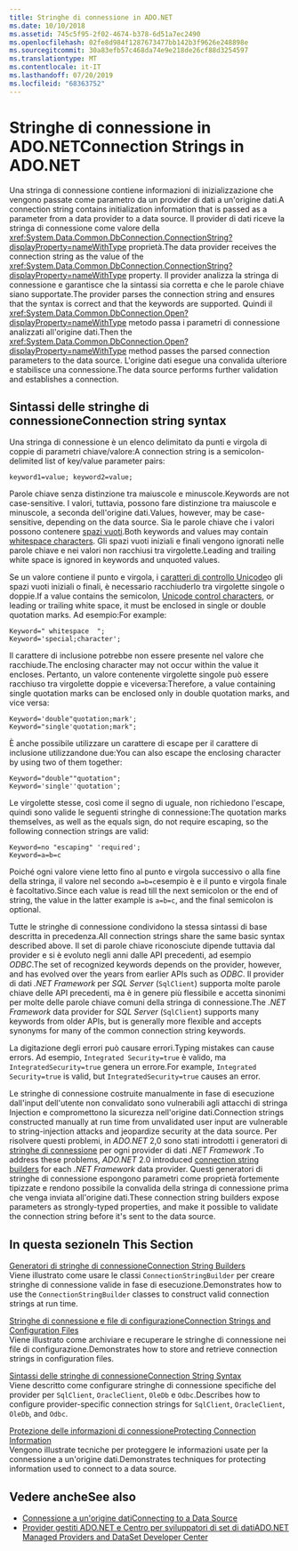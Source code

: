```yaml
---
title: Stringhe di connessione in ADO.NET
ms.date: 10/10/2018
ms.assetid: 745c5f95-2f02-4674-b378-6d51a7ec2490
ms.openlocfilehash: 02fe8d984f1287673477bb142b3f9626e248898e
ms.sourcegitcommit: 30a83efb57c468da74e9e218de26cf88d3254597
ms.translationtype: MT
ms.contentlocale: it-IT
ms.lasthandoff: 07/20/2019
ms.locfileid: "68363752"
---
```

# <a name="connection-strings-in-adonet"></a><span data-ttu-id="34b13-102">Stringhe di connessione in ADO.NET</span><span class="sxs-lookup"><span data-stu-id="34b13-102">Connection Strings in ADO.NET</span></span>

<span data-ttu-id="34b13-103">Una stringa di connessione contiene informazioni di inizializzazione che vengono passate come parametro da un provider di dati a un'origine dati.</span><span class="sxs-lookup"><span data-stu-id="34b13-103">A connection string contains initialization information that is passed as a parameter from a data provider to a data source.</span></span> <span data-ttu-id="34b13-104">Il provider di dati riceve la stringa di connessione come valore della <xref:System.Data.Common.DbConnection.ConnectionString?displayProperty=nameWithType> proprietà.</span><span class="sxs-lookup"><span data-stu-id="34b13-104">The data provider receives the connection string as the value of the <xref:System.Data.Common.DbConnection.ConnectionString?displayProperty=nameWithType> property.</span></span> <span data-ttu-id="34b13-105">Il provider analizza la stringa di connessione e garantisce che la sintassi sia corretta e che le parole chiave siano supportate.</span><span class="sxs-lookup"><span data-stu-id="34b13-105">The provider parses the connection string and ensures that the syntax is correct and that the keywords are supported.</span></span> <span data-ttu-id="34b13-106">Quindi il <xref:System.Data.Common.DbConnection.Open?displayProperty=nameWithType> metodo passa i parametri di connessione analizzati all'origine dati.</span><span class="sxs-lookup"><span data-stu-id="34b13-106">Then the <xref:System.Data.Common.DbConnection.Open?displayProperty=nameWithType> method passes the parsed connection parameters to the data source.</span></span> <span data-ttu-id="34b13-107">L'origine dati esegue una convalida ulteriore e stabilisce una connessione.</span><span class="sxs-lookup"><span data-stu-id="34b13-107">The data source performs further validation and establishes a connection.</span></span>

## <a name="connection-string-syntax"></a><span data-ttu-id="34b13-108">Sintassi delle stringhe di connessione</span><span class="sxs-lookup"><span data-stu-id="34b13-108">Connection string syntax</span></span>

<span data-ttu-id="34b13-109">Una stringa di connessione è un elenco delimitato da punti e virgola di coppie di parametri chiave/valore:</span><span class="sxs-lookup"><span data-stu-id="34b13-109">A connection string is a semicolon-delimited list of key/value parameter pairs:</span></span>

```
keyword1=value; keyword2=value;
```

<span data-ttu-id="34b13-110">Parole chiave senza distinzione tra maiuscole e minuscole.</span><span class="sxs-lookup"><span data-stu-id="34b13-110">Keywords are not case-sensitive.</span></span> <span data-ttu-id="34b13-111">I valori, tuttavia, possono fare distinzione tra maiuscole e minuscole, a seconda dell'origine dati.</span><span class="sxs-lookup"><span data-stu-id="34b13-111">Values, however, may be case-sensitive, depending on the data source.</span></span> <span data-ttu-id="34b13-112">Sia le parole chiave che i valori possono contenere [spazi vuoti](https://en.wikipedia.org/wiki/Whitespace_character#Unicode).</span><span class="sxs-lookup"><span data-stu-id="34b13-112">Both keywords and values may contain [whitespace characters](https://en.wikipedia.org/wiki/Whitespace_character#Unicode).</span></span> <span data-ttu-id="34b13-113">Gli spazi vuoti iniziali e finali vengono ignorati nelle parole chiave e nei valori non racchiusi tra virgolette.</span><span class="sxs-lookup"><span data-stu-id="34b13-113">Leading and trailing white space is ignored in keywords and unquoted values.</span></span>

<span data-ttu-id="34b13-114">Se un valore contiene il punto e virgola, i [caratteri di controllo Unicode](https://en.wikipedia.org/wiki/Unicode_control_characters)o gli spazi vuoti iniziali o finali, è necessario racchiuderlo tra virgolette singole o doppie.</span><span class="sxs-lookup"><span data-stu-id="34b13-114">If a value contains the semicolon, [Unicode control characters](https://en.wikipedia.org/wiki/Unicode_control_characters), or leading or trailing white space, it must be enclosed in single or double quotation marks.</span></span> <span data-ttu-id="34b13-115">Ad esempio:</span><span class="sxs-lookup"><span data-stu-id="34b13-115">For example:</span></span>

```
Keyword=" whitespace  ";
Keyword='special;character';
```

<span data-ttu-id="34b13-116">Il carattere di inclusione potrebbe non essere presente nel valore che racchiude.</span><span class="sxs-lookup"><span data-stu-id="34b13-116">The enclosing character may not occur within the value it encloses.</span></span> <span data-ttu-id="34b13-117">Pertanto, un valore contenente virgolette singole può essere racchiuso tra virgolette doppie e viceversa:</span><span class="sxs-lookup"><span data-stu-id="34b13-117">Therefore, a value containing single quotation marks can be enclosed only in double quotation marks, and vice versa:</span></span>

```
Keyword='double"quotation;mark';
Keyword="single'quotation;mark";
```

<span data-ttu-id="34b13-118">È anche possibile utilizzare un carattere di escape per il carattere di inclusione utilizzandone due:</span><span class="sxs-lookup"><span data-stu-id="34b13-118">You can also escape the enclosing character by using two of them together:</span></span>

```
Keyword="double""quotation";
Keyword='single''quotation';
```

<span data-ttu-id="34b13-119">Le virgolette stesse, così come il segno di uguale, non richiedono l'escape, quindi sono valide le seguenti stringhe di connessione:</span><span class="sxs-lookup"><span data-stu-id="34b13-119">The quotation marks themselves, as well as the equals sign, do not require escaping, so the following connection strings are valid:</span></span>

```
Keyword=no "escaping" 'required';
Keyword=a=b=c
```

<span data-ttu-id="34b13-120">Poiché ogni valore viene letto fino al punto e virgola successivo o alla fine della stringa, il valore nel secondo `a=b=c`esempio è e il punto e virgola finale è facoltativo.</span><span class="sxs-lookup"><span data-stu-id="34b13-120">Since each value is read till the next semicolon or the end of string, the value in the latter example is `a=b=c`, and the final semicolon is optional.</span></span>

<span data-ttu-id="34b13-121">Tutte le stringhe di connessione condividono la stessa sintassi di base descritta in precedenza.</span><span class="sxs-lookup"><span data-stu-id="34b13-121">All connection strings share the same basic syntax described above.</span></span> <span data-ttu-id="34b13-122">Il set di parole chiave riconosciute dipende tuttavia dal provider e si è evoluto negli anni dalle API precedenti, ad esempio *ODBC*.</span><span class="sxs-lookup"><span data-stu-id="34b13-122">The set of recognized keywords depends on the provider, however, and has evolved over the years from earlier APIs such as *ODBC*.</span></span> <span data-ttu-id="34b13-123">Il provider di dati *.NET Framework* per *SQL Server* (`SqlClient`) supporta molte parole chiave delle API precedenti, ma è in genere più flessibile e accetta sinonimi per molte delle parole chiave comuni della stringa di connessione.</span><span class="sxs-lookup"><span data-stu-id="34b13-123">The *.NET Framework* data provider for *SQL Server* (`SqlClient`) supports many keywords from older APIs, but is generally more flexible and accepts synonyms for many of the common connection string keywords.</span></span>

<span data-ttu-id="34b13-124">La digitazione degli errori può causare errori.</span><span class="sxs-lookup"><span data-stu-id="34b13-124">Typing mistakes can cause errors.</span></span> <span data-ttu-id="34b13-125">Ad esempio, `Integrated Security=true` è valido, ma `IntegratedSecurity=true` genera un errore.</span><span class="sxs-lookup"><span data-stu-id="34b13-125">For example, `Integrated Security=true` is valid, but `IntegratedSecurity=true` causes an error.</span></span>

<span data-ttu-id="34b13-126">Le stringhe di connessione costruite manualmente in fase di esecuzione dall'input dell'utente non convalidato sono vulnerabili agli attacchi di stringa Injection e compromettono la sicurezza nell'origine dati.</span><span class="sxs-lookup"><span data-stu-id="34b13-126">Connection strings constructed manually at run time from unvalidated user input are vulnerable to string-injection attacks and jeopardize security at the data source.</span></span> <span data-ttu-id="34b13-127">Per risolvere questi problemi, in *ADO.NET* 2,0 sono stati introdotti i generatori di [stringhe di connessione](../../../../docs/framework/data/adonet/connection-string-builders.md) per ogni provider di dati *.NET Framework* .</span><span class="sxs-lookup"><span data-stu-id="34b13-127">To address these problems, *ADO.NET* 2.0 introduced [connection string builders](../../../../docs/framework/data/adonet/connection-string-builders.md) for each *.NET Framework* data provider.</span></span> <span data-ttu-id="34b13-128">Questi generatori di stringhe di connessione espongono parametri come proprietà fortemente tipizzate e rendono possibile la convalida della stringa di connessione prima che venga inviata all'origine dati.</span><span class="sxs-lookup"><span data-stu-id="34b13-128">These connection string builders expose parameters as strongly-typed properties, and make it possible to validate the connection string before it's sent to the data source.</span></span>

## <a name="in-this-section"></a><span data-ttu-id="34b13-129">In questa sezione</span><span class="sxs-lookup"><span data-stu-id="34b13-129">In This Section</span></span>

<span data-ttu-id="34b13-130">[Generatori di stringhe di connessione](../../../../docs/framework/data/adonet/connection-string-builders.md)</span><span class="sxs-lookup"><span data-stu-id="34b13-130">[Connection String Builders](../../../../docs/framework/data/adonet/connection-string-builders.md)</span></span>\
<span data-ttu-id="34b13-131">Viene illustrato come usare le classi `ConnectionStringBuilder` per creare stringhe di connessione valide in fase di esecuzione.</span><span class="sxs-lookup"><span data-stu-id="34b13-131">Demonstrates how to use the `ConnectionStringBuilder` classes to construct valid connection strings at run time.</span></span>

<span data-ttu-id="34b13-132">[Stringhe di connessione e file di configurazione](../../../../docs/framework/data/adonet/connection-strings-and-configuration-files.md)</span><span class="sxs-lookup"><span data-stu-id="34b13-132">[Connection Strings and Configuration Files](../../../../docs/framework/data/adonet/connection-strings-and-configuration-files.md)</span></span>\
<span data-ttu-id="34b13-133">Viene illustrato come archiviare e recuperare le stringhe di connessione nei file di configurazione.</span><span class="sxs-lookup"><span data-stu-id="34b13-133">Demonstrates how to store and retrieve connection strings in configuration files.</span></span>

<span data-ttu-id="34b13-134">[Sintassi delle stringhe di connessione](../../../../docs/framework/data/adonet/connection-string-syntax.md)</span><span class="sxs-lookup"><span data-stu-id="34b13-134">[Connection String Syntax](../../../../docs/framework/data/adonet/connection-string-syntax.md)</span></span>\
<span data-ttu-id="34b13-135">Viene descritto come configurare stringhe di connessione specifiche del provider per `SqlClient`, `OracleClient`, `OleDb` e `Odbc`.</span><span class="sxs-lookup"><span data-stu-id="34b13-135">Describes how to configure provider-specific connection strings for `SqlClient`, `OracleClient`, `OleDb`, and `Odbc`.</span></span>

<span data-ttu-id="34b13-136">[Protezione delle informazioni di connessione](../../../../docs/framework/data/adonet/protecting-connection-information.md)</span><span class="sxs-lookup"><span data-stu-id="34b13-136">[Protecting Connection Information](../../../../docs/framework/data/adonet/protecting-connection-information.md)</span></span>\
<span data-ttu-id="34b13-137">Vengono illustrate tecniche per proteggere le informazioni usate per la connessione a un'origine dati.</span><span class="sxs-lookup"><span data-stu-id="34b13-137">Demonstrates techniques for protecting information used to connect to a data source.</span></span>

## <a name="see-also"></a><span data-ttu-id="34b13-138">Vedere anche</span><span class="sxs-lookup"><span data-stu-id="34b13-138">See also</span></span>

- [<span data-ttu-id="34b13-139">Connessione a un'origine dati</span><span class="sxs-lookup"><span data-stu-id="34b13-139">Connecting to a Data Source</span></span>](/cpp/data/odbc/connecting-to-a-data-source)
- [<span data-ttu-id="34b13-140">Provider gestiti ADO.NET e Centro per sviluppatori di set di dati</span><span class="sxs-lookup"><span data-stu-id="34b13-140">ADO.NET Managed Providers and DataSet Developer Center</span></span>](https://go.microsoft.com/fwlink/?LinkId=217917)
